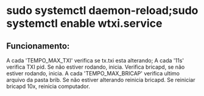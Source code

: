 <h1>sudo systemctl daemon-reload;sudo systemctl enable wtxi.service</h1>

<h2>Funcionamento:</h2>

A cada 'TEMPO_MAX_TXI' verifica se tx.txi esta alterando;
A cada '11s' verifica TXI pid. Se não estiver rodando, inicia. Verifica bricapd, se não estiver rodando, inicia.
A cada 'TEMPO_MAX_BRICAP' verifica ultimo arquivo da pasta brib. Se não estiver alterando reinicia bricapd. Se reiniciar bricapd 10x, reinicia computador.

